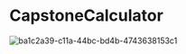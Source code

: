 ﻿# CapstoneCalculator
![ba1c2a39-c11a-44bc-bd4b-4743638153c1](https://user-images.githubusercontent.com/92010456/221152389-c1af1d6b-d98a-4a90-8f04-26cb1e64e893.jpg)
